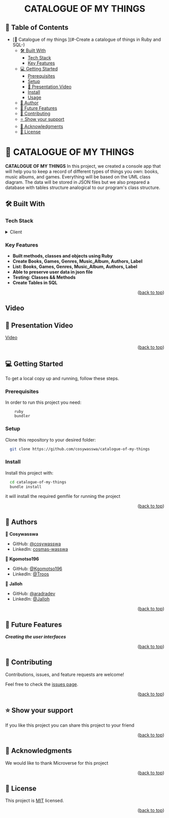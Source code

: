 <a name="readme-top"></a>

<div align="center">

  <h1><b>CATALOGUE OF MY THINGS</b></h1>

</div>

<!-- TABLE OF CONTENTS -->

## 📗 Table of Contents

- [📖 Catalogue of my things ](#-Create a catalogue of things in Ruby and SQL-)
  - [🛠 Built With ](#-built-with-)
    - [Tech Stack ](#tech-stack-)
    - [Key Features ](#key-features-)
  - [💻 Getting Started ](#-getting-started-)
    - [Prerequisites](#prerequisites)
    - [Setup](#setup)
    - [🚀 Presentation Video](#Video)
    - [Install](#install)
    - [Usage](#usage)
  - [👥 Author ](#-author-)
  - [🔭 Future Features ](#-future-features-)
  - [🤝 Contributing ](#-contributing-)
  - [⭐️ Show your support ](#️-show-your-support-)
  - [🙏 Acknowledgments ](#-acknowledgments-)
  - [📝 License ](#-license-)

<!-- PROJECT DESCRIPTION -->

# 📖 CATALOGUE OF MY THINGS <a name="about-project"></a>

**CATALOGUE OF MY THINGS** 
In this project, we created a console app that will help you to keep a record of different types of things you own: books, music albums, and games. Everything will be based on the UML class diagram. The data will be stored in JSON files but we also prepared a database with tables structure analogical to our program's class structure. 

## 🛠 Built With <a name="built-with"></a>

### Tech Stack <a name="tech-stack"></a>

<details>
  <summary>Client</summary>
    <li><a href="https://www.ruby-lang.org/en/">Ruby</a></li>
</details>

<!-- Features -->

### Key Features <a name="key-features"></a>

- **Built methods, classes and objects using Ruby**
- **Create Books, Games, Genres, Music_Album, Authors, Label**
- **List: Books, Games, Genres, Music_Album, Authors, Label**
- **Able to preserve user data in json file**
- **Testing: Classes && Methods**
- **Create Tables in SQL**

<p align="right">(<a href="#readme-top">back to top</a>)</p>

## Video
## 🚀 Presentation Video <a name="video"></a>
[Video]()
<p align="right">(<a href="#readme-top">back to top</a>)</p>

<!-- GETTING STARTED -->

## 💻 Getting Started <a name="getting-started"></a>

To get a local copy up and running, follow these steps.

### Prerequisites

In order to run this project you need:

```
    ruby
    bundler
```

### Setup

Clone this repository to your desired folder:

```bash
  git clone https://github.com/cosywasswa/catalogue-of-my-things
```

### Install

Install this project with:

```bash
  cd catalogue-of-my-things
  bundle install
```

it will install the required gemfile for running the project

<p align="right">(<a href="#readme-top">back to top</a>)</p>

<!-- AUTHORS -->

## 👥 Authors <a name="author"></a>

👤 **Cosywasswa**

- GitHub: [@cosywasswa](https://github.com/cosywasswa)
- LinkedIn: [cosmas-wasswa](https://www.linkedin.com/in/cosmas-wasswa)

👤 **Kgomotso196**

- GitHub: [@Kgomotso196](https://github.com/Kgomotso196)
- LinkedIn: [@Troos](https://www.linkedin.com/in/kgomotso-nacane/)

👤 **Jalloh**

- GitHub: [@aradradev](https://github.com/aradradev)
- LinkedIn: [@Jalloh](https://www.linkedin.com/in/abdul-jalloh)

<p align="right">(<a href="#readme-top">back to top</a>)</p>

<!-- FUTURE FEATURES -->

## 🔭 Future Features <a name="future-features"></a>
***Creating the user interfaces***

<p align="right">(<a href="#readme-top">back to top</a>)</p>

<!-- CONTRIBUTING -->

## 🤝 Contributing <a name="contributing"></a>

Contributions, issues, and feature requests are welcome!

Feel free to check the [issues page](../../issues/).

<p align="right">(<a href="#readme-top">back to top</a>)</p>

<!-- SUPPORT -->

## ⭐️ Show your support <a name="support"></a>

If you like this project you can share this project to your friend

<p align="right">(<a href="#readme-top">back to top</a>)</p>

<!-- ACKNOWLEDGEMENTS -->

## 🙏 Acknowledgments <a name="acknowledgements"></a>

We would like to thank Microverse for this project

<p align="right">(<a href="#readme-top">back to top</a>)</p>

<!-- LICENSE -->

## 📝 License <a name="license"></a>

This project is [MIT](./LICENSE) licensed.

<p align="right">(<a href="#readme-top">back to top</a>)</p>
